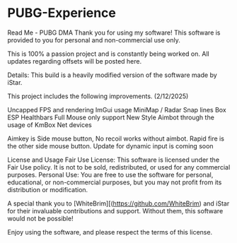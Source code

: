 # PUBG-Experience
Read Me - PUBG DMA
Thank you for using my software! This software is provided to you for personal and non-commercial use only.

This is 100% a passion project and is constantly being worked on. All updates regarding offsets will be posted here. 

Details: This build is a heavily modified version of the software made by iStar.

This project includes the following improvements. (2/12/2025)

Uncapped FPS and rendering
ImGui usage
MiniMap / Radar
Snap lines
Box ESP
Healthbars
Full Mouse only support
New Style
Aimbot through the usage of KmBox Net devices

Aimkey is Side mouse button, No recoil works without aimbot. Rapid fire is the other side mouse button. Update for dynamic input is coming soon


License and Usage
Fair Use License: This software is licensed under the Fair Use policy. It is not to be sold, redistributed, or used for any commercial purposes.
Personal Use: You are free to use the software for personal, educational, or non-commercial purposes, but you may not profit from its distribution or modification.


A special thank you to [WhiteBrim][(https://github.com/WhiteBrim) and iStar for their invaluable contributions and support. Without them, this software would not be possible!

Enjoy using the software, and please respect the terms of this license.
